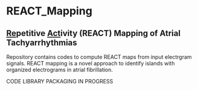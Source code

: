 # REACT_Mapping
## <ins>Re</ins>petitive <ins>Act</ins>ivity (REACT) Mapping of Atrial Tachyarrhythmias
Repository contains codes to compute REACT maps from input electrgram signals. REACT mapping is a novel approach to identify islands with organized electrograms in atrial fibrillation.

CODE LIBRARY PACKAGING IN PROGRESS
